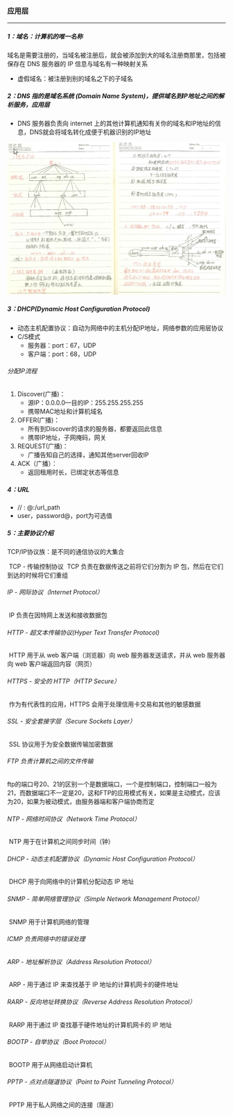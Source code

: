 ### 应用层

------

##### 1：域名：计算机的唯一名称

   域名是需要注册的，当域名被注册后，就会被添加到大的域名注册商那里，包括被保存在 DNS 服务器的 IP 信息与域名有一种映射关系

- 虚假域名：被注册到别的域名之下的子域名

##### 2：DNS 指的是域名系统 (Domain Name System)，提供域名到IP地址之间的解析服务，应用层

- DNS 服务器负责向 internet 上的其他计算机通知有关你的域名和IP地址的信息，DNS就会将域名转化成便于机器识别的IP地址

![DNS.png](https://github.com/likang315/Web-Developing/blob/master/Web%20%E7%9F%A5%E8%AF%86%E4%BD%93%E7%B3%BB/2%EF%BC%9A%E8%AE%A1%E7%AE%97%E6%9C%BA%E7%BD%91%E7%BB%9C/8%EF%BC%9A%E5%BA%94%E7%94%A8%E5%B1%82/DNS.png?raw=true)

##### 3：DHCP(Dynamic Host Configuration Protocol)

- 动态主机配置协议：自动为网络中的主机分配IP地址，网络参数的应用层协议
- C/S模式
  - 服务器：port：67，UDP
  - 客户端：port：68，UDP

###### 分配IP流程

1. Discover(广播)：
   - 源IP：0.0.0.0—目的IP：255.255.255.255
   - 携带MAC地址和计算机域名
2. OFFER(广播)：
   - 所有到Discover的请求的服务器，都要返回此信息
   - 携带IP地址，子网掩码，网关
3. REQUEST(广播)：
   - 广播告知自己的选择，通知其他server回收IP
4. ACK（广播）：
   - 返回租用时长，已绑定状态等信息

##### 4：URL

- <protocol> // <user>: <password>@<host>:<port>/url_path
- user，password@，port为可选值

##### 5：主要协议介绍

TCP/IP协议族：是不同的通信协议的大集合

​	TCP - 传输控制协议
​	TCP 负责在数据传送之前将它们分割为 IP 包，然后在它们到达的时候将它们重组

###### IP - 网际协议（Internet Protocol）

​       IP 负责在因特网上发送和接收数据包

###### HTTP - 超文本传输协议(Hyper Text Transfer Protocol)

​       HTTP 用于从 web 客户端（浏览器）向 web 服务器发送请求，并从 web 服务器向 web 客户端返回内容（网页）

###### HTTPS - 安全的 HTTP（HTTP Secure）

​       作为有代表性的应用，HTTPS 会用于处理信用卡交易和其他的敏感数据

###### SSL - 安全套接字层（Secure Sockets Layer）

​       SSL 协议用于为安全数据传输加密数据

###### FTP 负责计算机之间的文件传输

​	ftp的端口号20、21的区别一个是数据端口，一个是控制端口，控制端口一般为21，而数据端口不一定是20，这和FTP的应用模式有关，如果是主动模式，应该为20，如果为被动模式，由服务器端和客户端协商而定

###### NTP - 网络时间协议（Network Time Protocol）

​       NTP 用于在计算机之间同步时间（钟）

###### DHCP - 动态主机配置协议（Dynamic Host Configuration Protocol）

​       DHCP 用于向网络中的计算机分配动态 IP 地址

###### SNMP - 简单网络管理协议（Simple Network Management Protocol）

​       SNMP 用于计算机网络的管理

###### ICMP 负责网络中的错误处理

###### ARP - 地址解析协议（Address Resolution Protocol）

​       ARP - 用于通过 IP 来查找基于 IP 地址的计算机网卡的硬件地址

###### RARP - 反向地址转换协议（Reverse Address Resolution Protocol）

​       RARP 用于通过 IP 查找基于硬件地址的计算机网卡的 IP 地址

###### BOOTP - 自举协议（Boot Protocol）

​       BOOTP 用于从网络启动计算机

###### PPTP - 点对点隧道协议（Point to Point Tunneling Protocol）

​       PPTP 用于私人网络之间的连接（隧道）










